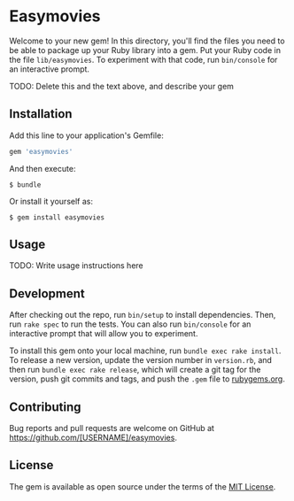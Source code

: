 # Easymovies

Welcome to your new gem! In this directory, you'll find the files you need to be able to package up your Ruby library into a gem. Put your Ruby code in the file `lib/easymovies`. To experiment with that code, run `bin/console` for an interactive prompt.

TODO: Delete this and the text above, and describe your gem

## Installation

Add this line to your application's Gemfile:

```ruby
gem 'easymovies'
```

And then execute:

    $ bundle

Or install it yourself as:

    $ gem install easymovies

## Usage

TODO: Write usage instructions here

## Development

After checking out the repo, run `bin/setup` to install dependencies. Then, run `rake spec` to run the tests. You can also run `bin/console` for an interactive prompt that will allow you to experiment.

To install this gem onto your local machine, run `bundle exec rake install`. To release a new version, update the version number in `version.rb`, and then run `bundle exec rake release`, which will create a git tag for the version, push git commits and tags, and push the `.gem` file to [rubygems.org](https://rubygems.org).

## Contributing

Bug reports and pull requests are welcome on GitHub at https://github.com/[USERNAME]/easymovies.


## License

The gem is available as open source under the terms of the [MIT License](http://opensource.org/licenses/MIT).

